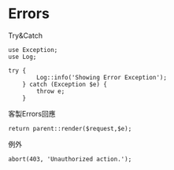 # Errors

Try&Catch

```
use Exception;
use Log;

try {
        Log::info('Showing Error Exception');
    } catch (Exception $e) {
        throw e;
    }
```

客製Errors回應

```
return parent::render($request,$e);
```

例外

```
abort(403, 'Unauthorized action.');
```



